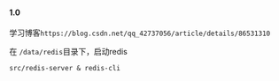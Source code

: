 #### 1.0

学习博客`https://blog.csdn.net/qq_42737056/article/details/86531310`

在 `/data/redis`目录下，启动redis 

`src/redis-server & redis-cli`

